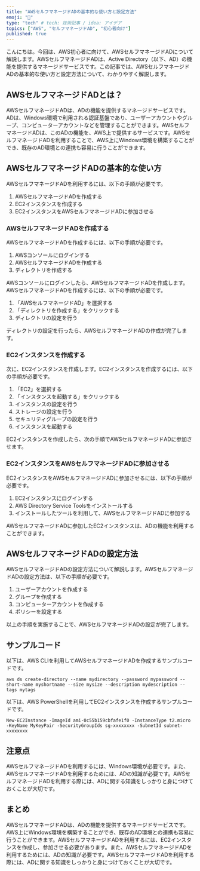 ```yaml
---
title: "AWSセルフマネージドADの基本的な使い方と設定方法"
emoji: "🔑"
type: "tech" # tech: 技術記事 / idea: アイデア
topics: ["AWS", "セルフマネージドAD", "初心者向け"]
published: true
---
```


こんにちは。今回は、AWS初心者に向けて、AWSセルフマネージドADについて解説します。AWSセルフマネージドADは、Active Directory（以下、AD）の機能を提供するマネージドサービスです。この記事では、AWSセルフマネージドADの基本的な使い方と設定方法について、わかりやすく解説します。

## AWSセルフマネージドADとは？

AWSセルフマネージドADは、ADの機能を提供するマネージドサービスです。ADは、Windows環境で利用される認証基盤であり、ユーザーアカウントやグループ、コンピューターアカウントなどを管理することができます。AWSセルフマネージドADは、このADの機能を、AWS上で提供するサービスです。AWSセルフマネージドADを利用することで、AWS上にWindows環境を構築することができ、既存のAD環境との連携も容易に行うことができます。

## AWSセルフマネージドADの基本的な使い方

AWSセルフマネージドADを利用するには、以下の手順が必要です。

1. AWSセルフマネージドADを作成する
2. EC2インスタンスを作成する
3. EC2インスタンスをAWSセルフマネージドADに参加させる

### AWSセルフマネージドADを作成する

AWSセルフマネージドADを作成するには、以下の手順が必要です。

1. AWSコンソールにログインする
2. AWSセルフマネージドADを作成する
3. ディレクトリを作成する

AWSコンソールにログインしたら、AWSセルフマネージドADを作成します。AWSセルフマネージドADを作成するには、以下の手順が必要です。

1. 「AWSセルフマネージドAD」を選択する
2. 「ディレクトリを作成する」をクリックする
3. ディレクトリの設定を行う

ディレクトリの設定を行ったら、AWSセルフマネージドADの作成が完了します。


### EC2インスタンスを作成する

次に、EC2インスタンスを作成します。EC2インスタンスを作成するには、以下の手順が必要です。

1. 「EC2」を選択する
2. 「インスタンスを起動する」をクリックする
3. インスタンスの設定を行う
4. ストレージの設定を行う
5. セキュリティグループの設定を行う
6. インスタンスを起動する

EC2インスタンスを作成したら、次の手順でAWSセルフマネージドADに参加させます。

### EC2インスタンスをAWSセルフマネージドADに参加させる

EC2インスタンスをAWSセルフマネージドADに参加させるには、以下の手順が必要です。

1. EC2インスタンスにログインする
2. AWS Directory Service Toolsをインストールする
3. インストールしたツールを利用して、AWSセルフマネージドADに参加する

AWSセルフマネージドADに参加したEC2インスタンスは、ADの機能を利用することができます。

## AWSセルフマネージドADの設定方法

AWSセルフマネージドADの設定方法について解説します。AWSセルフマネージドADの設定方法は、以下の手順が必要です。

1. ユーザーアカウントを作成する
2. グループを作成する
3. コンピューターアカウントを作成する
4. ポリシーを設定する

以上の手順を実施することで、AWSセルフマネージドADの設定が完了します。

## サンプルコード

以下は、AWS CLIを利用してAWSセルフマネージドADを作成するサンプルコードです。

```
aws ds create-directory --name mydirectory --password mypassword --short-name myshortname --size mysize --description mydescription --tags mytags
```

以下は、AWS PowerShellを利用してEC2インスタンスを作成するサンプルコードです。

```
New-EC2Instance -ImageId ami-0c55b159cbfafe1f0 -InstanceType t2.micro -KeyName MyKeyPair -SecurityGroupIds sg-xxxxxxxx -SubnetId subnet-xxxxxxxx
```

## 注意点

AWSセルフマネージドADを利用するには、Windows環境が必要です。また、AWSセルフマネージドADを利用するためには、ADの知識が必要です。AWSセルフマネージドADを利用する際には、ADに関する知識をしっかりと身につけておくことが大切です。

## まとめ

AWSセルフマネージドADは、ADの機能を提供するマネージドサービスです。AWS上にWindows環境を構築することができ、既存のAD環境との連携も容易に行うことができます。AWSセルフマネージドADを利用するには、EC2インスタンスを作成し、参加させる必要があります。また、AWSセルフマネージドADを利用するためには、ADの知識が必要です。AWSセルフマネージドADを利用する際には、ADに関する知識をしっかりと身につけておくことが大切です。
